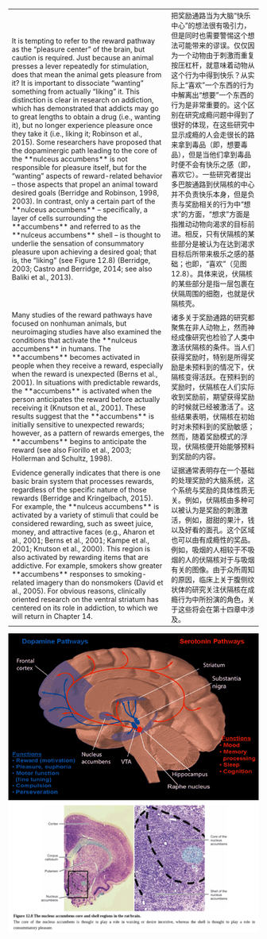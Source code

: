 <table>
  <tr>
    <td>It is tempting to refer to the reward pathway as the “pleasure center” of the brain, but caution is required. Just because an animal presses a lever repeatedly for stimulation, does that mean the animal gets pleasure from it? It is important to dissociate “wanting” something from actually “liking” it. This distinction is clear in research on addiction, which has demonstrated that addicts may go to great lengths to obtain a drug (i.e., wanting it), but no longer experience pleasure once they take it (i.e., liking it; Robinson et al., 2015). Some researchers have proposed that the dopaminergic path leading to the core of the **nulceus accumbens** is not responsible for pleasure itself, but for the “wanting” aspects of reward-related behavior – those aspects that propel an animal toward desired goals (Berridge and Robinson, 1998, 2003). In contrast, only a certain part of the **nulceus accumbens** – specifically, a layer of cells surrounding the **accumbens** and referred to as the **nulceus accumbens** shell – is thought to underlie the sensation of consummatory pleasure upon achieving a desired goal; that is, the “liking” (see Figure 12.8) (Berridge, 2003; Castro and Berridge, 2014; see also Baliki et al., 2013).</td>
    <td>把奖励通路当为大脑“快乐中心”的想法很有吸引力，但是同时也需要警惕这个想法可能带来的谬误。仅仅因为一个动物由于刺激而重复按压杠杆，就意味着动物从这个行为中得到快乐？从实际上“喜欢”一个东西的行为中解离出“想要”一个东西的行为是非常重要的。这个区别在研究成瘾问题中得到了很好的体现，在这些研究中显示成瘾的人会走很长的路来拿到毒品（即，想要毒品），但是当他们拿到毒品时便不会有快乐之感（即，喜欢它）。一些研究者提出多巴胺通路到伏隔核的中心并不负责快乐本身，但是负责与奖励相关的行为中“想求”的方面，“想求”方面是指推动动物向渴求的目标前进。相反，只有伏隔核的某些部分是被认为在达到渴求目标后所带来极乐之感的基础；也即，“喜欢”（见图12.8）。具体来说，伏隔核的某些部分是指一层包裹在伏隔周围的细胞，也就是伏隔核壳。</td>
  </tr>
  <tr>
    <td>Many studies of the reward pathways have focused on nonhuman animals, but neuroimaging studies have also examined the conditions that activate the **nulceus accumbens** in humans. The **accumbens** becomes activated in people when they receive a reward, especially when the reward is unexpected (Berns et al., 2001). In situations with predictable rewards, the **accumbens** is activated when the person anticipates the reward before actually receiving it (Knutson et al., 2001). These results suggest that the **accumbens** is initially sensitive to unexpected rewards; however, as a pattern of rewards emerges, the **accumbens** begins to anticipate the reward (see also Fiorillo et al., 2003; Hollerman and Schultz, 1998).</td>
    <td>诸多关于奖励通路的研究都聚焦在非人动物上，然而神经成像研究也检验了人类中激活伏隔核的条件。当人们获得奖励时，特别是所得奖励是未预料到的情况下，伏隔核变得活跃。在预料到的奖励时，伏隔核在人们实际收到奖励前，期望获得奖励的时候就已经被激活了。这些结果表明，伏隔核在初始时对未预料到的奖励敏感；然而，随着奖励模式的浮现，伏隔核便开始能够预料到奖励的内容。</td>
  </tr>
  <tr>
    <td>Evidence generally indicates that there is one basic brain system that processes rewards, regardless of the specific nature of those rewards (Berridge and Kringelbach, 2015). For example, the **nulceus accumbens** is activated by a variety of stimuli that could be considered rewarding, such as sweet juice, money, and attractive faces (e.g., Aharon et al., 2001; Berns et al., 2001; Kampe et al., 2001; Knutson et al., 2000). This region is also activated by rewarding items that are addictive. For example, smokers show greater **accumbens** responses to smoking-related imagery than do nonsmokers (David et al., 2005). For obvious reasons, clinically oriented research on the ventral striatum has centered on its role in addiction, to which we will return in Chapter 14.</td>
    <td>证据通常表明存在一个基础的处理奖励的大脑系统，这个系统与奖励的具体性质无关。例如，伏隔核由多种可以被认为是奖励的刺激激活，例如，甜甜的果汁，钱以及好看的面孔。这个区域也可以由有成瘾性的奖品。例如，吸烟的人相较于不吸烟的人的伏隔核对于与吸烟有关的图像。由于众所周知的原因，临床上关于腹侧纹状体的研究关注伏隔核在成瘾行为中所扮演的角色，关于这些将会在第十四章中涉及。</td> 
  </tr>
</table>

<img src='Dopamine_and_serotonin_pathways.png'/>
<img src='12-8.png'/>
